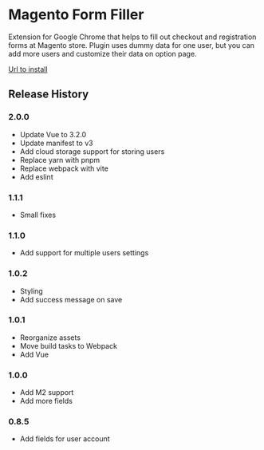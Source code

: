 # Magento Form Filler

Extension for Google Chrome that helps to fill out checkout and registration forms at Magento store.
Plugin uses dummy data for one user, but you can add more users and customize their data on option page.

[Url to install](https://chrome.google.com/webstore/detail/magento-form-filler/kgjadikbkhkijmjickblphfgjgjagged "Magento Form Filler")

## Release History

### 2.0.0

* Update Vue to 3.2.0
* Update manifest to v3
* Add cloud storage support for storing users
* Replace yarn with pnpm
* Replace webpack with vite
* Add eslint

### 1.1.1

* Small fixes

### 1.1.0

* Add support for multiple users settings

### 1.0.2

* Styling
* Add success message on save

### 1.0.1

* Reorganize assets
* Move build tasks to Webpack
* Add Vue

### 1.0.0

* Add M2 support
* Add more fields

### 0.8.5

* Add fields for user account
